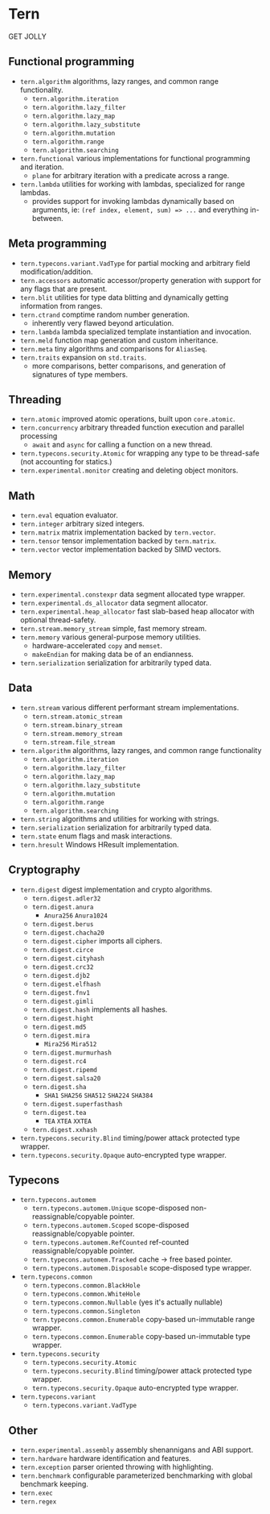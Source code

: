 # Tern

GET JOLLY

## Functional programming

- `tern.algorithm` algorithms, lazy ranges, and common range functionality.
  - `tern.algorithm.iteration`
  - `tern.algorithm.lazy_filter`
  - `tern.algorithm.lazy_map`
  - `tern.algorithm.lazy_substitute`
  - `tern.algorithm.mutation`
  - `tern.algorithm.range`
  - `tern.algorithm.searching`
- `tern.functional` various implementations for functional programming and iteration.
  - `plane` for arbitrary iteration with a predicate across a range.
- `tern.lambda` utilities for working with lambdas, specialized for range lambdas.
  - provides support for invoking lambdas dynamically based on arguments, ie: `(ref index, element, sum) => ...` and everything in-between.

## Meta programming

- `tern.typecons.variant.VadType` for partial mocking and arbitrary field modification/addition.
- `tern.accessors` automatic accessor/property generation with support for any flags that are present.
- `tern.blit` utilities for type data blitting and dynamically getting information from ranges.
- `tern.ctrand` comptime random number generation.
  - inherently very flawed beyond articulation.
- `tern.lambda` lambda specialized template instantiation and invocation.
- `tern.meld` function map generation and custom inheritance.
- `tern.meta` tiny algorithms and comparisons for `AliasSeq`.
- `tern.traits` expansion on `std.traits`.
  - more comparisons, better comparisons, and generation of signatures of type members.

## Threading

- `tern.atomic` improved atomic operations, built upon `core.atomic`.
- `tern.concurrency` arbitrary threaded function execution and parallel processing
  - `await` and `async` for calling a function on a new thread.
- `tern.typecons.security.Atomic` for wrapping any type to be thread-safe (not accounting for statics.)
- `tern.experimental.monitor` creating and deleting object monitors.

## Math

- `tern.eval` equation evaluator.
- `tern.integer` arbitrary sized integers.
- `tern.matrix` matrix implementation backed by `tern.vector`.
- `tern.tensor` tensor implementation backed by `tern.matrix`.
- `tern.vector` vector implementation backed by SIMD vectors.

## Memory

- `tern.experimental.constexpr` data segment allocated type wrapper.
- `tern.experimental.ds_allocator` data segment allocator.
- `tern.experimental.heap_allocator` fast slab-based heap allocator with optional thread-safety.
- `tern.stream.memory_stream` simple, fast memory stream.
- `tern.memory` various general-purpose memory utilities.
  - hardware-accelerated `copy` and `memset`.
  - `makeEndian` for making data be of an endianness.
- `tern.serialization` serialization for arbitrarily typed data.

## Data

- `tern.stream` various different performant stream implementations.
  - `tern.stream.atomic_stream`
  - `tern.stream.binary_stream`
  - `tern.stream.memory_stream`
  - `tern.stream.file_stream`
- `tern.algorithm` algorithms, lazy ranges, and common range functionality
  - `tern.algorithm.iteration`
  - `tern.algorithm.lazy_filter`
  - `tern.algorithm.lazy_map`
  - `tern.algorithm.lazy_substitute`
  - `tern.algorithm.mutation`
  - `tern.algorithm.range`
  - `tern.algorithm.searching`
- `tern.string` algorithms and utilities for working with strings.
- `tern.serialization` serialization for arbitrarily typed data.
- `tern.state` enum flags and mask interactions.
- `tern.hresult` Windows HResult implementation.

## Cryptography

- `tern.digest` digest implementation and crypto algorithms.
  - `tern.digest.adler32`
  - `tern.digest.anura`
    - `Anura256` `Anura1024`
  - `tern.digest.berus`
  - `tern.digest.chacha20`
  - `tern.digest.cipher` imports all ciphers.
  - `tern.digest.circe`
  - `tern.digest.cityhash`
  - `tern.digest.crc32`
  - `tern.digest.djb2`
  - `tern.digest.elfhash`
  - `tern.digest.fnv1`
  - `tern.digest.gimli`
  - `tern.digest.hash` implements all hashes.
  - `tern.digest.hight`
  - `tern.digest.md5`
  - `tern.digest.mira`
    - `Mira256` `Mira512`
  - `tern.digest.murmurhash`
  - `tern.digest.rc4`
  - `tern.digest.ripemd`
  - `tern.digest.salsa20`
  - `tern.digest.sha`
    - `SHA1` `SHA256` `SHA512` `SHA224` `SHA384`
  - `tern.digest.superfasthash`
  - `tern.digest.tea`
    - `TEA` `XTEA` `XXTEA`
  - `tern.digest.xxhash`
- `tern.typecons.security.Blind` timing/power attack protected type wrapper.
- `tern.typecons.security.Opaque` auto-encrypted type wrapper.

## Typecons

- `tern.typecons.automem`
  - `tern.typecons.automem.Unique` scope-disposed non-reassignable/copyable pointer.
  - `tern.typecons.automem.Scoped` scope-disposed reassignable/copyable pointer.
  - `tern.typecons.automem.RefCounted` ref-counted reassignable/copyable pointer.
  - `tern.typecons.automem.Tracked` cache -> free based pointer.
  - `tern.typecons.automem.Disposable` scope-disposed type wrapper.
- `tern.typecons.common`
  - `tern.typecons.common.BlackHole`
  - `tern.typecons.common.WhiteHole`
  - `tern.typecons.common.Nullable` (yes it's actually nullable)
  - `tern.typecons.common.Singleton`
  - `tern.typecons.common.Enumerable` copy-based un-immutable range wrapper.
  - `tern.typecons.common.Enumerable` copy-based un-immutable type wrapper.
- `tern.typecons.security`
  - `tern.typecons.security.Atomic`
  - `tern.typecons.security.Blind` timing/power attack protected type wrapper.
  - `tern.typecons.security.Opaque` auto-encrypted type wrapper.
- `tern.typecons.variant`
  - `tern.typecons.variant.VadType`

## Other

- `tern.experimental.assembly` assembly shenannigans and ABI support.
- `tern.hardware` hardware identification and features.
- `tern.exception` parser oriented throwing with highlighting.
- `tern.benchmark` configurable parameterized benchmarking with global benchmark keeping.
- `tern.exec`
- `tern.regex`
